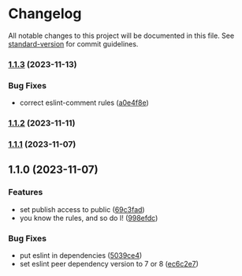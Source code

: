 # Changelog

All notable changes to this project will be documented in this file. See [standard-version](https://github.com/conventional-changelog/standard-version) for commit guidelines.

### [1.1.3](https://github.com/EduBeyond/eslint-config-edubeyond/compare/v1.1.2...v1.1.3) (2023-11-13)


### Bug Fixes

* correct eslint-comment rules ([a0e4f8e](https://github.com/EduBeyond/eslint-config-edubeyond/commit/a0e4f8eab9ca4315b0745a83d6e7ac2f6d6b6f6e))

### [1.1.2](https://github.com/EduBeyond/eslint-config-edubeyond/compare/v1.1.1...v1.1.2) (2023-11-11)

### [1.1.1](https://github.com/EduBeyond/eslint-config-edubeyond/compare/v1.1.0...v1.1.1) (2023-11-07)

## 1.1.0 (2023-11-07)


### Features

* set publish access to public ([69c3fad](https://github.com/EduBeyond/eslint-config-edubeyond/commit/69c3fad2223128fa9d25cc38b24ffe0615828f24))
* you know the rules, and so do I! ([998efdc](https://github.com/EduBeyond/eslint-config-edubeyond/commit/998efdc2e9ab03e997836da215a3f9d9387c46a9))


### Bug Fixes

* put eslint in dependencies ([5039ce4](https://github.com/EduBeyond/eslint-config-edubeyond/commit/5039ce4368c75fd17eea4acb9b266a5528a1a923))
* set eslint peer dependency version to 7 or 8 ([ec6c2e7](https://github.com/EduBeyond/eslint-config-edubeyond/commit/ec6c2e72464fd4f98d949e864d52d53588438d3c))
